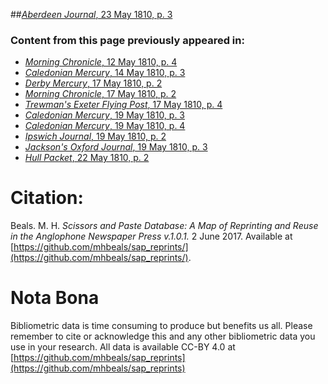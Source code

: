 ##[*Aberdeen Journal*, 23 May 1810, p. 3](https://mhbeals.github.io/sap_html/Aberdeen-Journal/Aberdeen-Journal-23-May-1810-p-3)

### Content from this page previously appeared in:
+ [*Morning Chronicle*, 12 May 1810, p. 4](https://mhbeals.github.io/sap_html/Morning-Chronicle/Morning-Chronicle-12-May-1810-p-4)
+ [*Caledonian Mercury*, 14 May 1810, p. 3](https://mhbeals.github.io/sap_html/Caledonian-Mercury/Caledonian-Mercury-14-May-1810-p-3)
+ [*Derby Mercury*, 17 May 1810, p. 2](https://mhbeals.github.io/sap_html/Derby-Mercury/Derby-Mercury-17-May-1810-p-2)
+ [*Morning Chronicle*, 17 May 1810, p. 2](https://mhbeals.github.io/sap_html/Morning-Chronicle/Morning-Chronicle-17-May-1810-p-2)
+ [*Trewman's Exeter Flying Post*, 17 May 1810, p. 4](https://mhbeals.github.io/sap_html/Trewman's-Exeter-Flying-Post/Trewman's-Exeter-Flying-Post-17-May-1810-p-4)
+ [*Caledonian Mercury*, 19 May 1810, p. 3](https://mhbeals.github.io/sap_html/Caledonian-Mercury/Caledonian-Mercury-19-May-1810-p-3)
+ [*Caledonian Mercury*, 19 May 1810, p. 4](https://mhbeals.github.io/sap_html/Caledonian-Mercury/Caledonian-Mercury-19-May-1810-p-4)
+ [*Ipswich Journal*, 19 May 1810, p. 2](https://mhbeals.github.io/sap_html/Ipswich-Journal/Ipswich-Journal-19-May-1810-p-2)
+ [*Jackson's Oxford Journal*, 19 May 1810, p. 3](https://mhbeals.github.io/sap_html/Jackson's-Oxford-Journal/Jackson's-Oxford-Journal-19-May-1810-p-3)
+ [*Hull Packet*, 22 May 1810, p. 2](https://mhbeals.github.io/sap_html/Hull-Packet/Hull-Packet-22-May-1810-p-2)
                    
# Citation: 

Beals. M. H. *Scissors and Paste Database: A Map of Reprinting and Reuse in the Anglophone Newspaper Press v.1.0.1.* 2 June 2017. Available at [https://github.com/mhbeals/sap_reprints/](https://github.com/mhbeals/sap_reprints/). 
                    
# Nota Bona

Bibliometric data is time consuming to produce but benefits us all. Please remember to cite or acknowledge this and any other bibliometric data you use in your research. All data is available CC-BY 4.0 at [https://github.com/mhbeals/sap_reprints](https://github.com/mhbeals/sap_reprints)